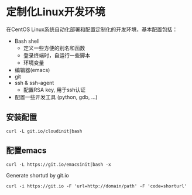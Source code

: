 # 定制化Linux开发环境

在CentOS Linux系统自动化部署和配置定制化的开发环境，基本配置包括：

* Bash shell
   - 定义一些方便的别名和函数
   - 登录终端时，自运行一些脚本
   - 环境变量
* 编辑器(emacs)
* git
* ssh & ssh-agent
   - 配置RSA key, 用于ssh认证
* 配置一些开发工具 (python, gdb, ...)

## 安装配置

    curl -L git.io/cloudinit|bash

## 配置emacs

    curl -L https://git.io/emacsinit|bash -x

Generate shortutl by git.io

    curl -i https://git.io -F 'url=http://domain/path' -F 'code=shorturl'
